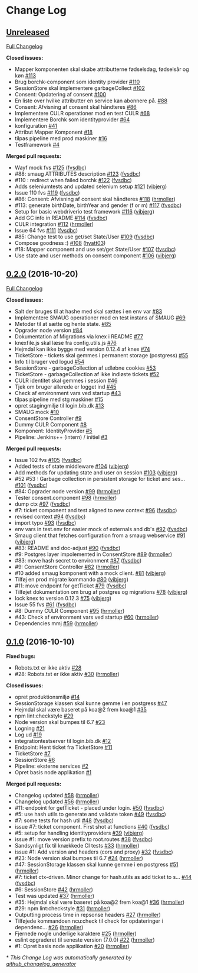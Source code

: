 # Change Log

## [Unreleased](https://github.com/DBCDK/hejmdal/tree/HEAD)

[Full Changelog](https://github.com/DBCDK/hejmdal/compare/0.2.0...HEAD)

**Closed issues:**

- Mapper komponenten skal skabe attributterne fødselsdag, fødselsår og køn [\#113](https://github.com/DBCDK/hejmdal/issues/113)
- Brug borchk-component som identity provider [\#110](https://github.com/DBCDK/hejmdal/issues/110)
- SessionStore skal implementere garbageCollect [\#102](https://github.com/DBCDK/hejmdal/issues/102)
- Consent: Opdatering af consent [\#100](https://github.com/DBCDK/hejmdal/issues/100)
- En liste over hvilke attributter en service kan abonnere på. [\#88](https://github.com/DBCDK/hejmdal/issues/88)
- Consent: Afvisning af consent skal håndteres [\#86](https://github.com/DBCDK/hejmdal/issues/86)
- Implementere CULR operationer mod en test CULR [\#68](https://github.com/DBCDK/hejmdal/issues/68)
- Implementere Borchk som identityprovider [\#64](https://github.com/DBCDK/hejmdal/issues/64)
- konfiguration [\#41](https://github.com/DBCDK/hejmdal/issues/41)
- Attribut Mapper Komponent [\#18](https://github.com/DBCDK/hejmdal/issues/18)
- tilpas pipeline med prod maskiner [\#16](https://github.com/DBCDK/hejmdal/issues/16)
- Testframework [\#4](https://github.com/DBCDK/hejmdal/issues/4)

**Merged pull requests:**

- Wayf mock fvs [\#125](https://github.com/DBCDK/hejmdal/pull/125) ([fvsdbc](https://github.com/fvsdbc))
- \#88: smaug ATTRIBUTES description [\#123](https://github.com/DBCDK/hejmdal/pull/123) ([fvsdbc](https://github.com/fvsdbc))
- \#110 : redirect when failed borchk [\#122](https://github.com/DBCDK/hejmdal/pull/122) ([fvsdbc](https://github.com/fvsdbc))
- Adds seleniumtests and updated selenium setup [\#121](https://github.com/DBCDK/hejmdal/pull/121) ([vibjerg](https://github.com/vibjerg))
- Issue 110 fvs [\#119](https://github.com/DBCDK/hejmdal/pull/119) ([fvsdbc](https://github.com/fvsdbc))
- \#86: Consent: Afvisning af consent skal håndteres [\#118](https://github.com/DBCDK/hejmdal/pull/118) ([hrmoller](https://github.com/hrmoller))
- \#113: generate birthDate, birthYear and gender \(f or m\) [\#117](https://github.com/DBCDK/hejmdal/pull/117) ([fvsdbc](https://github.com/fvsdbc))
- Setup for basic webdriverio test framework [\#116](https://github.com/DBCDK/hejmdal/pull/116) ([vibjerg](https://github.com/vibjerg))
- Add GC info in README [\#114](https://github.com/DBCDK/hejmdal/pull/114) ([fvsdbc](https://github.com/fvsdbc))
- CULR integration [\#112](https://github.com/DBCDK/hejmdal/pull/112) ([hrmoller](https://github.com/hrmoller))
- Issue 64 fvs [\#111](https://github.com/DBCDK/hejmdal/pull/111) ([fvsdbc](https://github.com/fvsdbc))
- \#85: Change test to use get/set State/User [\#109](https://github.com/DBCDK/hejmdal/pull/109) ([fvsdbc](https://github.com/fvsdbc))
- Compose goodness :\) [\#108](https://github.com/DBCDK/hejmdal/pull/108) ([hyatt03](https://github.com/hyatt03))
- \#18: Mapper component and use set/get State/User [\#107](https://github.com/DBCDK/hejmdal/pull/107) ([fvsdbc](https://github.com/fvsdbc))
- Use state and user methods on consent component [\#106](https://github.com/DBCDK/hejmdal/pull/106) ([vibjerg](https://github.com/vibjerg))

## [0.2.0](https://github.com/DBCDK/hejmdal/tree/0.2.0) (2016-10-20)
[Full Changelog](https://github.com/DBCDK/hejmdal/compare/0.1.0...0.2.0)

**Closed issues:**

- Salt der bruges til at hashe med skal sættes i en env var [\#83](https://github.com/DBCDK/hejmdal/issues/83)
- Implementere SMAUG operationer mod en test instans af SMAUG [\#69](https://github.com/DBCDK/hejmdal/issues/69)
- Metoder til at sætte og hente state.  [\#85](https://github.com/DBCDK/hejmdal/issues/85)
- Opgrader node version [\#84](https://github.com/DBCDK/hejmdal/issues/84)
- Dokumentation af Migrations via knex i README [\#77](https://github.com/DBCDK/hejmdal/issues/77)
- knexfile.js skal læse fra config.utils.js [\#76](https://github.com/DBCDK/hejmdal/issues/76)
- Hejmdal kan ikke bygge med version 0.12.4 af knex [\#74](https://github.com/DBCDK/hejmdal/issues/74)
- TicketStore - tickets skal gemmes i permanent storage \(postgress\) [\#55](https://github.com/DBCDK/hejmdal/issues/55)
- Info til bruger ved logud [\#54](https://github.com/DBCDK/hejmdal/issues/54)
- SessionStore - garbageCollection af udløbne cookies [\#53](https://github.com/DBCDK/hejmdal/issues/53)
- TicketStore - garbageCollection af ikke indløste tickets [\#52](https://github.com/DBCDK/hejmdal/issues/52)
- CULR identitet skal gemmes i session [\#46](https://github.com/DBCDK/hejmdal/issues/46)
- Tjek om bruger allerede er logget ind [\#45](https://github.com/DBCDK/hejmdal/issues/45)
- Check af environment vars ved startup [\#43](https://github.com/DBCDK/hejmdal/issues/43)
- tilpas pipeline med stg maskiner [\#15](https://github.com/DBCDK/hejmdal/issues/15)
- opret stagingmiljø til login.bib.dk [\#13](https://github.com/DBCDK/hejmdal/issues/13)
- SMAUG mock [\#10](https://github.com/DBCDK/hejmdal/issues/10)
- ConsentStore Controller [\#9](https://github.com/DBCDK/hejmdal/issues/9)
- Dummy CULR Component [\#8](https://github.com/DBCDK/hejmdal/issues/8)
- Komponent: IdentityProvider [\#5](https://github.com/DBCDK/hejmdal/issues/5)
- Pipeline: Jenkins++ \(intern\) / initiel [\#3](https://github.com/DBCDK/hejmdal/issues/3)

**Merged pull requests:**

- Issue 102 fvs [\#105](https://github.com/DBCDK/hejmdal/pull/105) ([fvsdbc](https://github.com/fvsdbc))
- Added tests of state middleware [\#104](https://github.com/DBCDK/hejmdal/pull/104) ([vibjerg](https://github.com/vibjerg))
- Add methods for updating state and user on session [\#103](https://github.com/DBCDK/hejmdal/pull/103) ([vibjerg](https://github.com/vibjerg))
- \#52 \#53 : Garbage collection in persistent storage for ticket and ses… [\#101](https://github.com/DBCDK/hejmdal/pull/101) ([fvsdbc](https://github.com/fvsdbc))
- \#84: Opgrader node version [\#99](https://github.com/DBCDK/hejmdal/pull/99) ([hrmoller](https://github.com/hrmoller))
- Tester consent.component [\#98](https://github.com/DBCDK/hejmdal/pull/98) ([hrmoller](https://github.com/hrmoller))
- dump ctx [\#97](https://github.com/DBCDK/hejmdal/pull/97) ([fvsdbc](https://github.com/fvsdbc))
- \#7: ticket component and test aligned to new context [\#96](https://github.com/DBCDK/hejmdal/pull/96) ([fvsdbc](https://github.com/fvsdbc))
- revised context [\#94](https://github.com/DBCDK/hejmdal/pull/94) ([fvsdbc](https://github.com/fvsdbc))
- import typo [\#93](https://github.com/DBCDK/hejmdal/pull/93) ([fvsdbc](https://github.com/fvsdbc))
- env vars in test.env for easier mock of externals and db's [\#92](https://github.com/DBCDK/hejmdal/pull/92) ([fvsdbc](https://github.com/fvsdbc))
- Smaug client that fetches configuration from a smaug webservice [\#91](https://github.com/DBCDK/hejmdal/pull/91) ([vibjerg](https://github.com/vibjerg))
- \#83: README and doc-adjust [\#90](https://github.com/DBCDK/hejmdal/pull/90) ([fvsdbc](https://github.com/fvsdbc))
- \#9: Postgres layer impolemented in ConsentStore [\#89](https://github.com/DBCDK/hejmdal/pull/89) ([hrmoller](https://github.com/hrmoller))
- \#83: move hash secret to environment [\#87](https://github.com/DBCDK/hejmdal/pull/87) ([fvsdbc](https://github.com/fvsdbc))
- \#9: ConsentStore Controller [\#82](https://github.com/DBCDK/hejmdal/pull/82) ([hrmoller](https://github.com/hrmoller))
- \#10 added smaug komponent with a mock client. [\#81](https://github.com/DBCDK/hejmdal/pull/81) ([vibjerg](https://github.com/vibjerg))
- Tilføj en prod migrate kommando [\#80](https://github.com/DBCDK/hejmdal/pull/80) ([vibjerg](https://github.com/vibjerg))
- \#11: move endpoint for getTicket [\#79](https://github.com/DBCDK/hejmdal/pull/79) ([fvsdbc](https://github.com/fvsdbc))
- Tilføjet dokumentation om brug af postgres og migrations [\#78](https://github.com/DBCDK/hejmdal/pull/78) ([vibjerg](https://github.com/vibjerg))
- lock knex to version 0.12.3 [\#75](https://github.com/DBCDK/hejmdal/pull/75) ([vibjerg](https://github.com/vibjerg))
- Issue 55 fvs [\#61](https://github.com/DBCDK/hejmdal/pull/61) ([fvsdbc](https://github.com/fvsdbc))
- \#8: Dummy CULR Component [\#95](https://github.com/DBCDK/hejmdal/pull/95) ([hrmoller](https://github.com/hrmoller))
- \#43: Check af environment vars ved startup [\#60](https://github.com/DBCDK/hejmdal/pull/60) ([hrmoller](https://github.com/hrmoller))
- Dependencies mmj [\#59](https://github.com/DBCDK/hejmdal/pull/59) ([hrmoller](https://github.com/hrmoller))

## [0.1.0](https://github.com/DBCDK/hejmdal/tree/0.1.0) (2016-10-10)
**Fixed bugs:**

- Robots.txt er ikke aktiv [\#28](https://github.com/DBCDK/hejmdal/issues/28)
- \#28: Robots.txt er ikke aktiv [\#30](https://github.com/DBCDK/hejmdal/pull/30) ([hrmoller](https://github.com/hrmoller))

**Closed issues:**

- opret produktionsmiljø [\#14](https://github.com/DBCDK/hejmdal/issues/14)
- SessionStorage klassen skal kunne gemme i en postgress [\#47](https://github.com/DBCDK/hejmdal/issues/47)
- Hejmdal skal være baseret på koa@2 frem koa@1 [\#35](https://github.com/DBCDK/hejmdal/issues/35)
- npm lint:checkstyle [\#29](https://github.com/DBCDK/hejmdal/issues/29)
- Node version skal bumpes til 6.7 [\#23](https://github.com/DBCDK/hejmdal/issues/23)
- Logning [\#21](https://github.com/DBCDK/hejmdal/issues/21)
- Log ud [\#19](https://github.com/DBCDK/hejmdal/issues/19)
- integrationtestserver til login.bib.dk [\#12](https://github.com/DBCDK/hejmdal/issues/12)
- Endpoint: Hent ticket fra TicketStore [\#11](https://github.com/DBCDK/hejmdal/issues/11)
- TicketStore [\#7](https://github.com/DBCDK/hejmdal/issues/7)
- SessionStore [\#6](https://github.com/DBCDK/hejmdal/issues/6)
- Pipeline: eksterne services [\#2](https://github.com/DBCDK/hejmdal/issues/2)
- Opret basis node applikation [\#1](https://github.com/DBCDK/hejmdal/issues/1)

**Merged pull requests:**

- Changelog updated [\#58](https://github.com/DBCDK/hejmdal/pull/58) ([hrmoller](https://github.com/hrmoller))
- Changelog updated [\#56](https://github.com/DBCDK/hejmdal/pull/56) ([hrmoller](https://github.com/hrmoller))
- \#11: endpoint for getTicket - placed under login. [\#50](https://github.com/DBCDK/hejmdal/pull/50) ([fvsdbc](https://github.com/fvsdbc))
- \#5: use hash utils to generate and validate token [\#49](https://github.com/DBCDK/hejmdal/pull/49) ([fvsdbc](https://github.com/fvsdbc))
- \#7: some tests for hash util [\#48](https://github.com/DBCDK/hejmdal/pull/48) ([fvsdbc](https://github.com/fvsdbc))
- issue \#7: ticket component. First shot at functions [\#40](https://github.com/DBCDK/hejmdal/pull/40) ([fvsdbc](https://github.com/fvsdbc))
- \#5: setup for handling identityproviders [\#39](https://github.com/DBCDK/hejmdal/pull/39) ([vibjerg](https://github.com/vibjerg))
- issue \#1: move version prefix to root.routes [\#38](https://github.com/DBCDK/hejmdal/pull/38) ([fvsdbc](https://github.com/fvsdbc))
- Sandsynligt fix til knækkede CI tests [\#33](https://github.com/DBCDK/hejmdal/pull/33) ([hrmoller](https://github.com/hrmoller))
- issue \#1: Add version and headers \(cors and proxy\) [\#32](https://github.com/DBCDK/hejmdal/pull/32) ([fvsdbc](https://github.com/fvsdbc))
- \#23: Node version skal bumpes til 6.7 [\#24](https://github.com/DBCDK/hejmdal/pull/24) ([hrmoller](https://github.com/hrmoller))
- \#47: SessionStorage klassen skal kunne gemme i en postgress [\#51](https://github.com/DBCDK/hejmdal/pull/51) ([hrmoller](https://github.com/hrmoller))
- \#7: ticket ctx-driven. Minor change for hash.utils as add ticket to s… [\#44](https://github.com/DBCDK/hejmdal/pull/44) ([fvsdbc](https://github.com/fvsdbc))
- \#6: SessionStore [\#42](https://github.com/DBCDK/hejmdal/pull/42) ([hrmoller](https://github.com/hrmoller))
- Test was updated [\#37](https://github.com/DBCDK/hejmdal/pull/37) ([hrmoller](https://github.com/hrmoller))
- \#35: Hejmdal skal være baseret på koa@2 frem koa@1 [\#36](https://github.com/DBCDK/hejmdal/pull/36) ([hrmoller](https://github.com/hrmoller))
- \#29: npm lint:checkstyle [\#31](https://github.com/DBCDK/hejmdal/pull/31) ([hrmoller](https://github.com/hrmoller))
- Outputting process time in repsonse headers [\#27](https://github.com/DBCDK/hejmdal/pull/27) ([hrmoller](https://github.com/hrmoller))
- Tilføjede kommandoen ncu:check til check for opdateringer i dependenc… [\#26](https://github.com/DBCDK/hejmdal/pull/26) ([hrmoller](https://github.com/hrmoller))
- Fjernede nogle underlige karaktere [\#25](https://github.com/DBCDK/hejmdal/pull/25) ([hrmoller](https://github.com/hrmoller))
- eslint opgraderet til seneste version \(7.0.0\) [\#22](https://github.com/DBCDK/hejmdal/pull/22) ([hrmoller](https://github.com/hrmoller))
- \#1: Opret basis node applikation [\#20](https://github.com/DBCDK/hejmdal/pull/20) ([hrmoller](https://github.com/hrmoller))



\* *This Change Log was automatically generated by [github_changelog_generator](https://github.com/skywinder/Github-Changelog-Generator)*